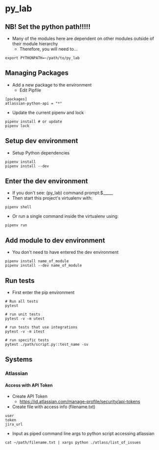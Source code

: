 # py_lab

## NB! Set the python path!!!!!
* Many of the modules here are dependent on other modules outside of their module hierarchy
  * Therefore, you will need to...
```
export PYTHONPATH=~/path/to/py_lab
```

## Managing Packages

* Add a new package to the environment
    * Edit Pipfile

```
[packages]
atlassian-python-api = "*"
```

* Update the current pipenv and lock

```
pipenv install # or update
pipenv lock
```

## Setup dev environment

* Setup Python dependencies

```
pipenv install
pipenv install --dev
```

## Enter the dev environment
* If you don't see: (py_lab) command prompt:$_____
* Then start this project's virtualenv with:

```
pipenv shell
```

* Or run a single command inside the virtualenv using:

```
pipenv run
```

## Add module to dev environment
* You don't need to have entered the dev environment
```
pipenv install name_of_module
pipenv install --dev name_of_module
```

## Run tests
* First enter the pip environment
```
# Run all tests
pytest

# run unit tests
pytest -v -m utest

# run tests that use integrations
pytest -v -m itest

# run specific tests
pytest ./path/script.py::test_name -sv
```

## Systems

### Atlassian

#### Access with API Token

* Create API Token
    * https://id.atlassian.com/manage-profile/security/api-tokens
* Create file with access info (filename.txt)

```
user
token
jira_url
```

* Input as piped command line args to python script accessing atlassian

```
cat ~/path/filename.txt | xargs python ./atlass/list_of_issues
```